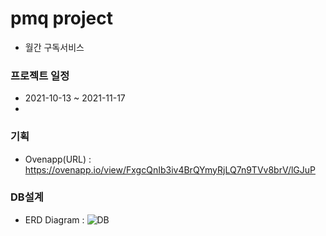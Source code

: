 # pmq project
- 월간 구독서비스

### 프로젝트 일정
- 2021-10-13 ~ 2021-11-17
- 

### 기획
- Ovenapp(URL) : https://ovenapp.io/view/FxgcQnIb3iv4BrQYmyRjLQ7n9TVv8brV/lGJuP <br/>

### DB설계
- ERD Diagram : ![DB](https://user-images.githubusercontent.com/88493525/141889716-4c616929-1230-423a-982e-0dacbeb92600.png)

# 
